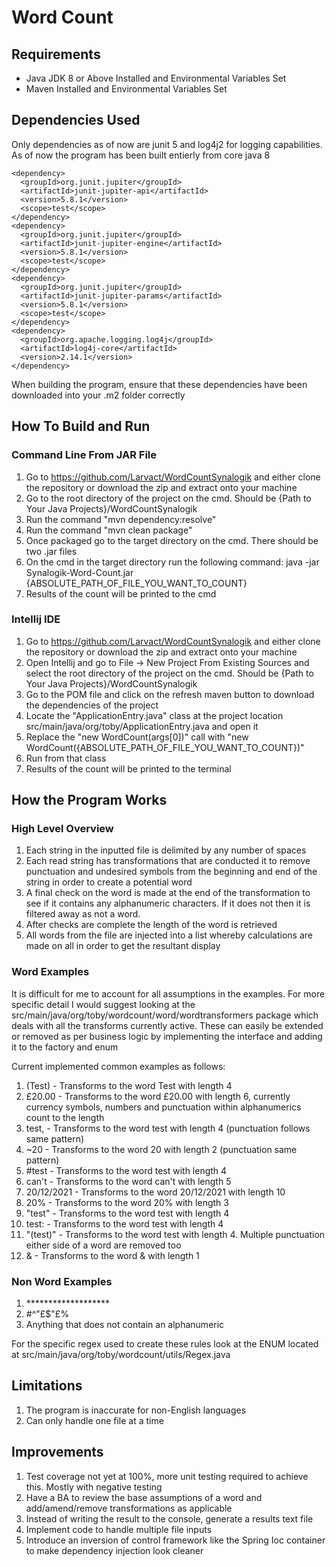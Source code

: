 <h1>Word Count</h1>

<h2>Requirements</h2>

- Java JDK 8 or Above Installed and Environmental Variables Set
- Maven Installed and Environmental Variables Set

<h2>Dependencies Used</h2>

Only dependencies as of now are junit 5 and log4j2 for logging capabilities. As of now the program has been built entierly from core java 8

    <dependency>
      <groupId>org.junit.jupiter</groupId>
      <artifactId>junit-jupiter-api</artifactId>
      <version>5.8.1</version>
      <scope>test</scope>
    </dependency>
    <dependency>
      <groupId>org.junit.jupiter</groupId>
      <artifactId>junit-jupiter-engine</artifactId>
      <version>5.8.1</version>
      <scope>test</scope>
    </dependency>
    <dependency>
      <groupId>org.junit.jupiter</groupId>
      <artifactId>junit-jupiter-params</artifactId>
      <version>5.8.1</version>
      <scope>test</scope>
    </dependency>
    <dependency>
      <groupId>org.apache.logging.log4j</groupId>
      <artifactId>log4j-core</artifactId>
      <version>2.14.1</version>
    </dependency>

When building the program, ensure that these dependencies have been downloaded into your .m2 folder correctly

<h2> How To Build and Run</h2>
<h3>Command Line From JAR File</h3>

1. Go to https://github.com/Larvact/WordCountSynalogik and either clone the repository or download the zip and extract onto your machine
2. Go to the root directory of the project on the cmd. Should be {Path to Your Java Projects}/WordCountSynalogik
3. Run the command "mvn dependency:resolve"
4. Run the command "mvn clean package"
5. Once packaged go to the target directory on the cmd. There should be two .jar files
6. On the cmd in the target directory run the following command: java -jar Synalogik-Word-Count.jar {ABSOLUTE_PATH_OF_FILE_YOU_WANT_TO_COUNT}
7. Results of the count will be printed to the cmd

<h3>Intellij IDE</h3>

1. Go to https://github.com/Larvact/WordCountSynalogik and either clone the repository or download the zip and extract onto your machine
2. Open Intellij and go to File -> New Project From Existing Sources and select the root directory of the project on the cmd. Should be {Path to Your Java Projects}/WordCountSynalogik
3. Go to the POM file and click on the refresh maven button to download the dependencies of the project   
4. Locate the "ApplicationEntry.java" class at the project location src/main/java/org/toby/ApplicationEntry.java and open it
5. Replace the "new WordCount(args[0])" call with "new WordCount({ABSOLUTE_PATH_OF_FILE_YOU_WANT_TO_COUNT})"
6. Run from that class
7. Results of the count will be printed to the terminal

<h2>How the Program Works</h2>
<h3>High Level Overview</h3>

1. Each string in the inputted file is delimited by any number of spaces
2. Each read string has transformations that are conducted it to remove punctuation and undesired symbols from the beginning and end of the string in order to create a potential word
3. A final check on the word is made at the end of the transformation to see if it contains any alphanumeric characters. If it does not then it is filtered away as not a word.
4. After checks are complete the length of the word is retrieved 
5. All words from the file are injected into a list whereby calculations are made on all in order to get the resultant display

<h3>Word Examples</h3>
It is difficult for me to account for all assumptions in the examples. For more specific detail I would suggest looking at the src/main/java/org/toby/wordcount/word/wordtransformers package which deals with all the transforms currently active. These can easily be extended or removed as per business logic by implementing the interface and adding it to the factory and enum

Current implemented common examples as follows:

1. (Test) - Transforms to the word Test with length 4
2. £20.00 - Transforms to the word £20.00 with length 6, currently currency symbols, numbers and punctuation within alphanumerics count to the length
3. test, - Transforms to the word test with length 4 (punctuation follows same pattern)
4. ~20 - Transforms to the word 20 with length 2 (punctuation same pattern)
5. \#test - Transforms to the word test with length 4
6. can't - Transforms to the word can't with length 5
7. 20/12/2021 - Transforms to the word 20/12/2021 with length 10
8. 20% - Transforms to the word 20% with length 3
9. "test" - Transforms to the word test with length 4
10. test: - Transforms to the word test with length 4
11. "(test)" - Transforms to the word test with length 4. Multiple punctuation either side of a word are removed too
12. & - Transforms to the word & with length 1

<h3>Non Word Examples</h3>

1. \*******************
2. \#$%%^$^"£$"£%
3. Anything that does not contain an alphanumeric

For the specific regex used to create these rules look at the ENUM located at src/main/java/org/toby/wordcount/utils/Regex.java

<h2>Limitations</h2>

1. The program is inaccurate for non-English languages
2. Can only handle one file at a time
   
<h2>Improvements</h2>

1. Test coverage not yet at 100%, more unit testing required to achieve this. Mostly with negative testing
2. Have a BA to review the base assumptions of a word and add/amend/remove transformations as applicable
3. Instead of writing the result to the console, generate a results text file
4. Implement code to handle multiple file inputs
5. Introduce an inversion of control framework like the Spring Ioc container to make dependency injection look cleaner
